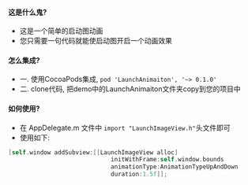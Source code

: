 #### 这是什么鬼?
* 这是一个简单的启动图动画
* 您只需要一句代码就能使启动图开启一个动画效果

#### 怎么集成?
* 一. 使用CocoaPods集成, `pod 'LaunchAnimaiton', '~> 0.1.0'` 
* 二. clone代码, 把demo中的LaunchAnimaiton文件夹copy到您的项目中

#### 如何使用?
* 在 AppDelegate.m 文件中 `import "LaunchImageView.h"`头文件即可
* 使用如下:
```Objective-C
[self.window addSubview:[[LaunchImageView alloc]
                             initWithFrame:self.window.bounds
                             animationType:AnimationTypeUpAndDown
                             duration:1.5f]];
```


